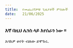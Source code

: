 ```yaml
---
title:  የመጨረሻዎቹ ጊዜያቶች ምስሎች
date:   21/06/2025
---
```


### እኛ በዚህ ሌንስ ላይ እየሰራን ነው ፡፡
እባክዎ ቆየት ብለው ይሞክሩ.